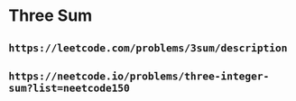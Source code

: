 # Three Sum

## `https://leetcode.com/problems/3sum/description`

## `https://neetcode.io/problems/three-integer-sum?list=neetcode150`
